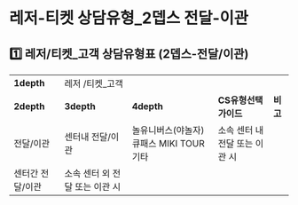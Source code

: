 # 레저-티켓 상담유형_2뎁스 전달-이관

**1️⃣ 레저/티켓\_고객 상담유형표 (2뎁스-전달/이관)**
-----------------------------------

|  |  |  |  |  |
| --- | --- | --- | --- | --- |
| **1depth** | 레저 /티켓\_고객 | | | |
| **2depth** | **3depth** | **4depth** | **CS유형선택 가이드** | **비고** |
| 전달/이관 | 센터내 전달/이관 | 놀유니버스(야놀자)  큐패스  MIKI TOUR  기타 | 소속 센터 내 전달 또는 이관 시 |  |
| 센터간 전달/이관 | 소속 센터 외 전달 또는 이관 시 |  |